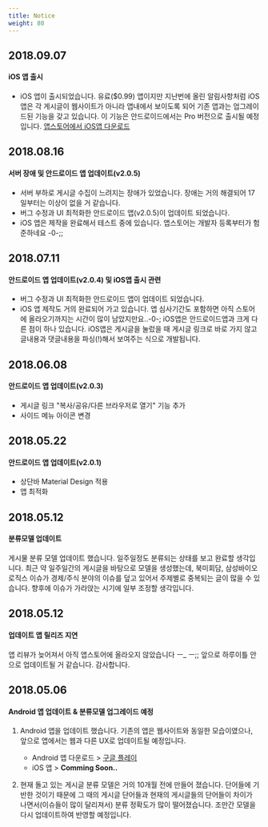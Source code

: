 ```yaml
---
title: Notice
weight: 80
---
```


## 2018.09.07

#### iOS 앱 출시 

- iOS 앱이 출시되었습니다. 유료($0.99) 앱이지만 지난번에 올린 알림사항처럼 iOS앱은 각 게시글이 웹사이트가 아니라 앱내에서 보이도록 되어 기존 앱과는 업그레이드된 기능을 갖고 있습니다. 이 기능은 안드로이드에서는 Pro 버전으로 출시될 예정입니다.
[앱스토어에서 iOS앱 다운로드](https://itunes.apple.com/us/app/latent-club/id1431374836?l=ko&ls=1&mt=8)

## 2018.08.16

#### 서버 장애 및 안드로이드 앱 업데이트(v2.0.5)

- 서버 부하로 게시글 수집이 느려지는 장애가 있었습니다. 장애는 거의 해결되어 17일부터는 이상이 없을 거 같습니다. 
- 버그 수정과 UI 최적화한 안드로이드 앱(v2.0.5)이 업데이트 되었습니다. 
- iOS 앱은 제작을 완료해서 테스트 중에 있습니다. 앱스토어는 개발자 등록부터가 험준하네요 -0-;;


## 2018.07.11

#### 안드로이드 앱 업데이트(v2.0.4) 및 iOS앱 출시 관련

- 버그 수정과 UI 최적화한 안드로이드 앱이 업데이트 되었습니다. 
- iOS 앱 제작도 거의 완료되어 가고 있습니다. 앱 심사기간도 포함하면 아직 스토어에 올라오기까지는 시간이 많이 남았지만요..-0-; iOS앱은 안드로이드앱과 크게 다른 점이 하나 있습니다. iOS앱은 게시글을 눌렀을 때 게시글 링크로 바로 가지 않고 글내용과 댓글내용을 파싱(!)해서 보여주는 식으로 개발됩니다. 


## 2018.06.08

#### 안드로이드 앱 업데이트(v2.0.3)

- 게시글 링크 "복사/공유/다른 브라우저로 열기" 기능 추가
- 사이드 메뉴 아이콘 변경


## 2018.05.22

#### 안드로이드 앱 업데이트(v2.0.1)

- 상단바 Material Design 적용
- 앱 최적화


## 2018.05.12

#### 분류모델 업데이트

게시물 분류 모델 업데이트 했습니다. 일주일정도 분류되는 상태를 보고 완료할 생각입니다. 최근 약 일주일간의 게시글을 바탕으로 모델을 생성했는데, 북미회담, 삼성바이오로직스 이슈가 경제/주식 분야의 이슈를 덮고 있어서 주제별로 중복되는 글이 많을 수 있습니다. 향후에 이슈가 가라앉는 시기에 일부 조정할 생각입니다.

## 2018.05.12

#### 업데이트 앱 릴리즈 지연

앱 리뷰가 늦어져서 아직 앱스토어에 올라오지 않았습니다 ㅡ_ ㅡ;; 앞으로 하루이틀 안으로 업데이트될 거 같습니다.
감사합니다.


## 2018.05.06

#### Android 앱 업데이트 & 분류모델 업그레이드 예정

1. Android 앱을 업데이트 했습니다. 기존의 앱은 웹사이트와 동일한 모습이였으나, 앞으로 앱에서는 웹과 다른 UX로 업데이트될 예정입니다.
	* Android 앱 다운로드 > [구글 플레이](https://play.google.com/store/apps/details?id=com.tansansu.latentclub)	
	* iOS 앱 > <b>Comming Soon..</b>
	
2. 현재 돌고 있는 게시글 분류 모델은 거의 10개월 전에 만들어 졌습니다. 단어들에 기반한 것이기 때문에 그 때의 게시글 단어들과 현재의 게시글들의 단어들이 차이가 나면서(이슈들이 많이 달리져서) 분류 정확도가 많이 떨어졌습니다. 조만간 모델을 다시 업데이트하여 반영할 예정입니다.

